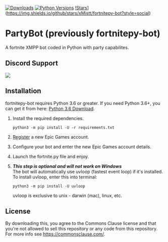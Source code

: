 [![Downloads](https://pepy.tech/badge/benbotasync)](https://pepy.tech/project/benbotasync)
[![Python Versions](https://img.shields.io/pypi/pyversions/fortnitepy.svg)](https://www.python.org/downloads/release/python-360/) 
[!Stars](https://img.shields.io/github/stars/xMistt/fortnitepy-bot?style=social)](https://img.shields.io/github/stars/xMistt/fortnitepy-bot?style=social)


# PartyBot (previously fortnitepy-bot)
A fortnite XMPP bot coded in Python with party capabilites.

## Discord Support
<a href="https://discord.gg/8heARRB"><img src="https://discordapp.com/api/guilds/624635034225213440/widget.png?style=banner2"></a>

## Installation
fortnitepy-bot requires Python 3.6 or greater. If you need Python 3.6+, you can get it from here: [Python 3.6 Download](https://www.python.org/downloads/release/python-360/ "Python 3.6 Download").


1. Install the required dependencies.

    ```
    python3 -m pip install -U -r requirements.txt
    ```

2. [Register](https://epicgames.com/id/register) a new Epic Games account.

3. Configure your bot and enter the new Epic Games account details.

3. Launch the fortnite.py file and enjoy.

4. ***This step is optional and will not work on Windows*** <br>The bot will automatically use uvloop (fastest event loop) if it's installed. To install uvloop, enter this into terminal:

    ```
    python3 -m pip install -U uvloop
    ```
    uvloop is exclusive to unix - darwin (mac), linux, etc. 

## License
By downloading this, you agree to the Commons Clause license and that you're not allowed to sell this repository or any code from this repository. For more info see https://commonsclause.com/.
